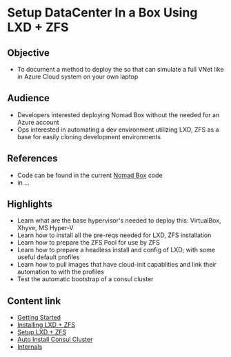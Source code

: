 #  Setup DataCenter In a Box Using LXD + ZFS

## Objective
- To document a method to deploy the so that can simulate a full VNet like in Azure Cloud system on your own laptop

## Audience
- Developers interested deploying Nomad Box without the needed for an Azure account
- Ops interested in automating a dev environment utilizing LXD, ZFS as a base for easily cloning development environments

## References
- Code can be found in the current [Nomad Box](https://www.github.com/leowmjw/nomad-box) code
-   in  ...
 
## Highlights 
- Learn what are the base hypervisor's needed to deploy this: VirtualBox, Xhyve, MS Hyper-V 
- Learn how to install all the pre-reqs needed for LXD, ZFS installation
- Learn how to prepare the ZFS Pool for use by ZFS
- Learn how to prepare a headless install and config of LXD; with some useful default profiles 
- Learn how to pull images that have cloud-init capablities and link their automation to with the profiles
- Test the automatic bootstrap of a consul cluster

## Content link
- [Getting Started](./Setup-DataCenter-In-A-Box-LXD-ZFS.md#getting-started)
- [Installing LXD + ZFS](./Setup-DataCenter-In-A-Box-LXD-ZFS.md#installing-lxd-zfs)
- [Setup LXD + ZFS](./Setup-DataCenter-In-A-Box-LXD-ZFS.md#setup-lxd-zfs)
- [Auto Install Consul Cluster](./Setup-DataCenter-In-A-Box-LXD-ZFS.md#auto-install-consul-cluster)
- [Internals](./Setup-DataCenter-In-A-Box-LXD-ZFS.md#internals)
